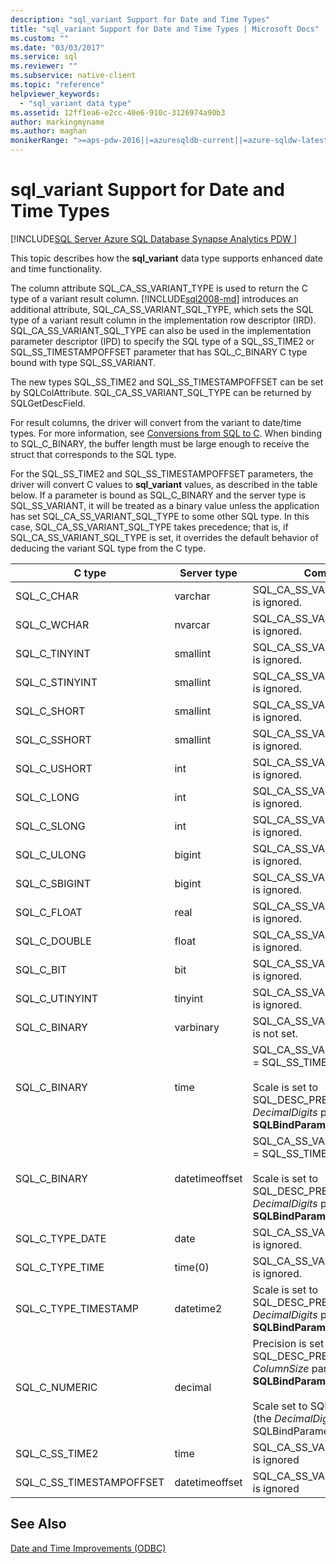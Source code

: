 ```yaml
---
description: "sql_variant Support for Date and Time Types"
title: "sql_variant Support for Date and Time Types | Microsoft Docs"
ms.custom: ""
ms.date: "03/03/2017"
ms.service: sql
ms.reviewer: ""
ms.subservice: native-client
ms.topic: "reference"
helpviewer_keywords: 
  - "sql_variant data type"
ms.assetid: 12ff1ea6-e2cc-40e6-910c-3126974a90b3
author: markingmyname
ms.author: maghan
monikerRange: ">=aps-pdw-2016||=azuresqldb-current||=azure-sqldw-latest||>=sql-server-2016||>=sql-server-linux-2017||=azuresqldb-mi-current"
---
```

# sql_variant Support for Date and Time Types
[!INCLUDE[SQL Server Azure SQL Database Synapse Analytics PDW ](../../includes/applies-to-version/sql-asdb-asdbmi-asa-pdw.md)]

  This topic describes how the **sql_variant** data type supports enhanced date and time functionality.  
  
 The column attribute SQL_CA_SS_VARIANT_TYPE is used to return the C type of a variant result column. [!INCLUDE[sql2008-md](../../includes/sql2008-md.md)] introduces an additional attribute, SQL_CA_SS_VARIANT_SQL_TYPE, which sets the SQL type of a variant result column in the implementation row descriptor (IRD). SQL_CA_SS_VARIANT_SQL_TYPE can also be used in the implementation parameter descriptor (IPD) to specify the SQL type of a SQL_SS_TIME2 or SQL_SS_TIMESTAMPOFFSET parameter that has SQL_C_BINARY C type bound with type SQL_SS_VARIANT.  
  
 The new types SQL_SS_TIME2 and SQL_SS_TIMESTAMPOFFSET can be set by SQLColAttribute. SQL_CA_SS_VARIANT_SQL_TYPE can be returned by SQLGetDescField.  
  
 For result columns, the driver will convert from the variant to date/time types. For more information, see [Conversions from SQL to C](../../relational-databases/native-client-odbc-date-time/datetime-data-type-conversions-from-sql-to-c.md). When binding to SQL_C_BINARY, the buffer length must be large enough to receive the struct that corresponds to the SQL type.  
  
 For the SQL_SS_TIME2 and SQL_SS_TIMESTAMPOFFSET parameters, the driver will convert C values to **sql_variant** values, as described in the table below. If a parameter is bound as SQL_C_BINARY and the server type is SQL_SS_VARIANT, it will be treated as a binary value unless the application has set SQL_CA_SS_VARIANT_SQL_TYPE to some other SQL type. In this case, SQL_CA_SS_VARIANT_SQL_TYPE takes precedence; that is, if SQL_CA_SS_VARIANT_SQL_TYPE is set, it overrides the default behavior of deducing the variant SQL type from the C type.  
  
|C type|Server type|Comments|  
|------------|-----------------|--------------|  
|SQL_C_CHAR|varchar|SQL_CA_SS_VARIANT_SQL_TYPE is ignored.|  
|SQL_C_WCHAR|nvarcar|SQL_CA_SS_VARIANT_SQL_TYPE is ignored.|  
|SQL_C_TINYINT|smallint|SQL_CA_SS_VARIANT_SQL_TYPE is ignored.|  
|SQL_C_STINYINT|smallint|SQL_CA_SS_VARIANT_SQL_TYPE is ignored.|  
|SQL_C_SHORT|smallint|SQL_CA_SS_VARIANT_SQL_TYPE is ignored.|  
|SQL_C_SSHORT|smallint|SQL_CA_SS_VARIANT_SQL_TYPE is ignored.|  
|SQL_C_USHORT|int|SQL_CA_SS_VARIANT_SQL_TYPE is ignored.|  
|SQL_C_LONG|int|SQL_CA_SS_VARIANT_SQL_TYPE is ignored.|  
|SQL_C_SLONG|int|SQL_CA_SS_VARIANT_SQL_TYPE is ignored.|  
|SQL_C_ULONG|bigint|SQL_CA_SS_VARIANT_SQL_TYPE is ignored.|  
|SQL_C_SBIGINT|bigint|SQL_CA_SS_VARIANT_SQL_TYPE is ignored.|  
|SQL_C_FLOAT|real|SQL_CA_SS_VARIANT_SQL_TYPE is ignored.|  
|SQL_C_DOUBLE|float|SQL_CA_SS_VARIANT_SQL_TYPE is ignored.|  
|SQL_C_BIT|bit|SQL_CA_SS_VARIANT_SQL_TYPE is ignored.|  
|SQL_C_UTINYINT|tinyint|SQL_CA_SS_VARIANT_SQL_TYPE is ignored.|  
|SQL_C_BINARY|varbinary|SQL_CA_SS_VARIANT_SQL_TYPE is not set.|  
|SQL_C_BINARY|time|SQL_CA_SS_VARIANT_SQL_TYPE = SQL_SS_TIME2<br /><br /> Scale is set to SQL_DESC_PRECISION (the *DecimalDigits* parameter of **SQLBindParameter**).|  
|SQL_C_BINARY|datetimeoffset|SQL_CA_SS_VARIANT_SQL_TYPE = SQL_SS_TIMESTAMPOFFSET<br /><br /> Scale is set to SQL_DESC_PRECISION (the *DecimalDigits* parameter of **SQLBindParameter**).|  
|SQL_C_TYPE_DATE|date|SQL_CA_SS_VARIANT_SQL_TYPE is ignored.|  
|SQL_C_TYPE_TIME|time(0)|SQL_CA_SS_VARIANT_SQL_TYPE is ignored.|  
|SQL_C_TYPE_TIMESTAMP|datetime2|Scale is set to SQL_DESC_PRECISION (the *DecimalDigits* parameter of **SQLBindParameter**).|  
|SQL_C_NUMERIC|decimal|Precision is set to SQL_DESC_PRECISION (the *ColumnSize* parameter of **SQLBindParameter**).<br /><br /> Scale set to SQL_DESC_SCALE (the *DecimalDigits* parameter of SQLBindParameter).|  
|SQL_C_SS_TIME2|time|SQL_CA_SS_VARIANT_SQL_TYPE is ignored|  
|SQL_C_SS_TIMESTAMPOFFSET|datetimeoffset|SQL_CA_SS_VARIANT_SQL_TYPE is ignored|  
  
## See Also  
 [Date and Time Improvements &#40;ODBC&#41;](../../relational-databases/native-client-odbc-date-time/date-and-time-improvements-odbc.md)  
  
  
